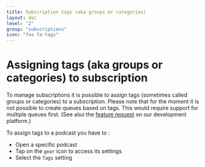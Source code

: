 ```yaml
---
title: Subscription tags (aka groups or categories)
layout: doc
level: "2"
group: "subscriptions"
icon: "fas fa-tags"
---
```


# Assigning tags (aka groups or categories) to subscription

To manage subscriptions it is possible to assign tags (sometimes called groups or categories) to a subscription.
Please note that for the moment it is not possible to create queues based on tags. This would require support for multiple queues first. (See also the [feature request](https://github.com/AntennaPod/AntennaPod/issues/2648) on our development platform.)

To assign tags to a podcast you have to :
- Open a specific podcast
- Tap on the `gear` icon to access its settings
- Select the `Tags` setting
